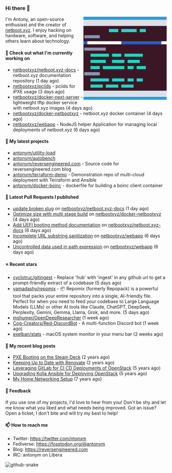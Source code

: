 
### Hi there 👋

<img align="right" src="https://raw.githubusercontent.com/antonym/antonym/master/assets/nbxyz.png" width="260">

I'm Antony, an open-source enthusiast and the creator of [netboot.xyz](https://netboot.xyz). I enjoy 
hacking on hardware, software, and helping others learn about technology. 

#### 👷 Check out what I'm currently working on

- [netbootxyz/netboot.xyz-docs](https://github.com/netbootxyz/netboot.xyz-docs) - netboot.xyz documentation repository (1 day ago)
- [netbootxyz/pciids](https://github.com/netbootxyz/pciids) - pciids for iPXE usage (3 days ago)
- [netbootxyz/docker-next-server](https://github.com/netbootxyz/docker-next-server) - lightweight tftp docker service with netboot.xyz images (4 days ago)
- [netbootxyz/docker-netbootxyz](https://github.com/netbootxyz/docker-netbootxyz) - netboot.xyz docker container (4 days ago)
- [netbootxyz/webapp](https://github.com/netbootxyz/webapp) - NodeJS helper Application for managing local deployments of netboot.xyz (6 days ago)

#### 🌱 My latest projects

- [antonym/utility-load](https://github.com/antonym/utility-load)
- [antonym/autobench](https://github.com/antonym/autobench)
- [antonym/reversengineered.com](https://github.com/antonym/reversengineered.com) - Source code for reversengineered.com blog
- [antonym/terraform-demo](https://github.com/antonym/terraform-demo) - Demonstration repo of multi-cloud deployment with Terraform and Ansible
- [antonym/docker-boinc](https://github.com/antonym/docker-boinc) - dockerfile for building a boinc client container

#### 🔨 Latest Pull Requests I published

- [update broken slug](https://github.com/netbootxyz/netboot.xyz-docs/pull/129) on [netbootxyz/netboot.xyz-docs](https://github.com/netbootxyz/netboot.xyz-docs) (1 day ago)
- [Optimize size with multi stage build](https://github.com/netbootxyz/docker-netbootxyz/pull/82) on [netbootxyz/docker-netbootxyz](https://github.com/netbootxyz/docker-netbootxyz) (4 days ago)
- [Add UEFI booting method documentation](https://github.com/netbootxyz/netboot.xyz-docs/pull/128) on [netbootxyz/netboot.xyz-docs](https://github.com/netbootxyz/netboot.xyz-docs) (6 days ago)
- [Incomplete URL substring sanitization](https://github.com/netbootxyz/webapp/pull/86) on [netbootxyz/webapp](https://github.com/netbootxyz/webapp) (6 days ago)
- [ Uncontrolled data used in path expression](https://github.com/netbootxyz/webapp/pull/85) on [netbootxyz/webapp](https://github.com/netbootxyz/webapp) (6 days ago)

#### ⭐ Recent stars

- [cyclotruc/gitingest](https://github.com/cyclotruc/gitingest) - Replace &#39;hub&#39; with &#39;ingest&#39; in any github url to get a prompt-friendly extract of a codebase  (5 days ago)
- [yamadashy/repomix](https://github.com/yamadashy/repomix) - 📦 Repomix (formerly Repopack) is a powerful tool that packs your entire repository into a single, AI-friendly file. Perfect for when you need to feed your codebase to Large Language Models (LLMs) or other AI tools like Claude, ChatGPT, DeepSeek, Perplexity, Gemini, Gemma, Llama, Grok, and more. (5 days ago)
- [mshumer/OpenDeepResearcher](https://github.com/mshumer/OpenDeepResearcher) (1 week ago)
- [Cog-Creators/Red-DiscordBot](https://github.com/Cog-Creators/Red-DiscordBot) - A multi-function Discord bot (1 week ago)
- [exelban/stats](https://github.com/exelban/stats) - macOS system monitor in your menu bar (2 weeks ago)

#### 📜 My recent blog posts

- [PXE Booting on the Steam Deck](https://www.reversengineered.com/2022/08/02/pxe-booting-on-the-steam-deck/) (2 years ago)
- [Keeping Up to Date with Renovate](https://www.reversengineered.com/2022/03/13/keeping-up-to-date-with-renovate/) (2 years ago)
- [Leveraging GitLab for CI CD Deployments of OpenStack](https://www.reversengineered.com/2019/08/13/leveraging-gitlab-for-ci-cd-deployments-of-openstack/) (5 years ago)
- [Upgrading Kolla Ansible for Deploying OpenStack](https://www.reversengineered.com/2019/05/10/upgrading-kolla-ansible-for-deploying-openstack/) (5 years ago)
- [My Home Networking Setup](https://www.reversengineered.com/2017/07/29/my-home-networking-setup/) (7 years ago)

#### 💬 Feedback

If you use one of my projects, I'd love to hear from you! Don't be shy and let me know what you liked
and what needs being improved. Got an issue? Open a ticket, I don't bite and will try my best to help!

#### 📫 How to reach me

- Twitter: https://twitter.com/ntonym
- Fediverse: https://fosstodon.org/@antonym
- Blog: https://reversengineered.com
- IRC: antonym on Libera
<picture>
  <source media="(prefers-color-scheme: dark)" srcset="https://raw.githubusercontent.com/antonym/antonym/output/github-contribution-grid-snake-dark.svg" />
  <source media="(prefers-color-scheme: light)" srcset="https://raw.githubusercontent.com/antonym/antonym/output/github-contribution-grid-snake.svg" />
  <img alt="github-snake" src="github-snake.svg" />
</picture>
